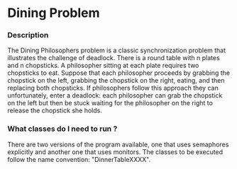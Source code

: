 # Dining Problem

### Description

The Dining Philosophers problem is a classic synchronization problem that
illustrates the challenge of deadlock. There is a round table with n plates
and n chopsticks. A philosopher sitting at each plate requires two chopsticks 
to eat. Suppose that each philosopher proceeds by grabbing the chopstick on 
the left, grabbing the chopstick on the right, eating, and then replacing both 
chopsticks. If philosophers follow this approach they can unfortunately, enter 
a deadlock: each philosopher can grab the chopstick on the left but then be 
stuck waiting for the philosopher on the right to release the chopstick she holds.

### What classes do I need to run ?

There are two versions of the program available, one
that uses semaphores explicitly and another one that uses
monitors. The classes to be executed follow the name convention:
"DinnerTableXXXX".